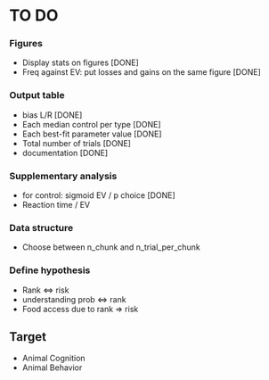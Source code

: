# TO DO

### Figures 
* Display stats on figures [DONE]
* Freq against EV: put losses and gains on the same figure [DONE]

### Output table

* bias L/R [DONE]
* Each median control per type [DONE]
* Each best-fit parameter value [DONE]
* Total number of trials [DONE]
* documentation [DONE]
    
### Supplementary analysis
* for control: sigmoid EV / p choice [DONE]
* Reaction time / EV
    
### Data structure
* Choose between n_chunk and n_trial_per_chunk
 
### Define hypothesis

* Rank <=> risk
* understanding prob <=> rank
* Food access due to rank => risk

## Target
* Animal Cognition
* Animal Behavior